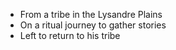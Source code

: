 - From a tribe in the Lysandre Plains
- On a ritual journey to gather stories
- Left to return to his tribe